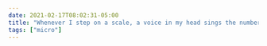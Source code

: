 ```yaml
---
date: 2021-02-17T08:02:31-05:00
title: "Whenever I step on a scale, a voice in my head sings the numbers as though I am a radio station being advertised between songs, and my weight is the frequency. Don’t know how this started or how to make it stop."
tags: ["micro"]
---
```

